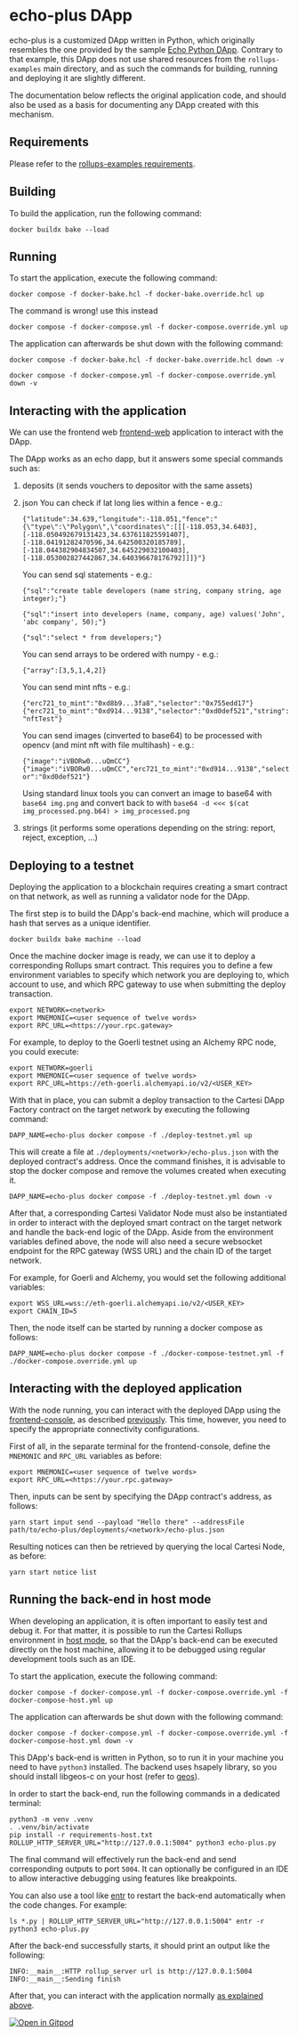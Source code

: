 # echo-plus DApp

echo-plus is a customized DApp written in Python, which originally resembles the one provided by the sample [Echo Python DApp](https://github.com/cartesi/rollups-examples/tree/main/echo-python).
Contrary to that example, this DApp does not use shared resources from the `rollups-examples` main directory, and as such the commands for building, running and deploying it are slightly different.

The documentation below reflects the original application code, and should also be used as a basis for documenting any DApp created with this mechanism.

## Requirements

Please refer to the [rollups-examples requirements](https://github.com/cartesi/rollups-examples/tree/main/README.md#requirements).

## Building

To build the application, run the following command:

```shell
docker buildx bake --load
```

## Running

To start the application, execute the following command:

```shell
docker compose -f docker-bake.hcl -f docker-bake.override.hcl up 
```

The command is wrong!
use this instead
```
docker compose -f docker-compose.yml -f docker-compose.override.yml up
```
The application can afterwards be shut down with the following command:

```shell
docker compose -f docker-bake.hcl -f docker-bake.override.hcl down -v
```
```
docker compose -f docker-compose.yml -f docker-compose.override.yml down -v
```

## Interacting with the application

We can use the frontend web [frontend-web](https://github.com/lynoferraz/frontend-web-cartesi) application to interact with the DApp.

The DApp works as an echo dapp, but it answers some special commands such as:
1. deposits (it sends vouchers to depositor with the same assets)
2. json 
    You can check if lat long lies within a fence - e.g.: 
    
    ```{"latitude":34.639,"longitude":-118.051,"fence":"{\"type\":\"Polygon\",\"coordinates\":[[[-118.053,34.6403],[-118.050492679131423,34.637611825591407],[-118.04191282470596,34.642500320185789],[-118.044382904834507,34.645229032100403],[-118.053002827442867,34.640396678176792]]]}"}```
    
    You can send sql statements - e.g.: 
    
    ```{"sql":"create table developers (name string, company string, age integer);"}```
    
    ```{"sql":"insert into developers (name, company, age) values('John', 'abc company', 50);"}```
    
    ```{"sql":"select * from developers;"}```
    
    You can send arrays to be ordered with numpy - e.g.: 
    
    ```{"array":[3,5,1,4,2]}```

    You can send mint nfts - e.g.: 
    
    ```{"erc721_to_mint":"0xd8b9...3fa8","selector":"0x755edd17"}```
    ```{"erc721_to_mint":"0xd914...9138","selector":"0xd0def521","string":"nftTest"}```

    You can send images (cinverted to base64) to be processed with opencv (and mint nft with file multihash) - e.g.: 
    
    ```{"image":"iVBORw0...uQmCC"}```
    ```{"image":"iVBORw0...uQmCC","erc721_to_mint":"0xd914...9138","selector":"0xd0def521"}```

    Using standard linux tools you can convert an image to base64 with ```base64 img.png``` and convert back to with ```base64 -d <<< $(cat img_processed.png.b64) > img_processed.png```

3. strings (it performs some operations depending on the string: report, reject, exception, ...)


## Deploying to a testnet

Deploying the application to a blockchain requires creating a smart contract on that network, as well as running a validator node for the DApp.

The first step is to build the DApp's back-end machine, which will produce a hash that serves as a unique identifier.

```shell
docker buildx bake machine --load
```

Once the machine docker image is ready, we can use it to deploy a corresponding Rollups smart contract. This requires you to define a few environment variables to specify which network you are deploying to, which account to use, and which RPC gateway to use when submitting the deploy transaction.

```shell
export NETWORK=<network>
export MNEMONIC=<user sequence of twelve words>
export RPC_URL=<https://your.rpc.gateway>
```

For example, to deploy to the Goerli testnet using an Alchemy RPC node, you could execute:

```shell
export NETWORK=goerli
export MNEMONIC=<user sequence of twelve words>
export RPC_URL=https://eth-goerli.alchemyapi.io/v2/<USER_KEY>
```

With that in place, you can submit a deploy transaction to the Cartesi DApp Factory contract on the target network by executing the following command:

```shell
DAPP_NAME=echo-plus docker compose -f ./deploy-testnet.yml up
```

This will create a file at `./deployments/<network>/echo-plus.json` with the deployed contract's address.
Once the command finishes, it is advisable to stop the docker compose and remove the volumes created when executing it.

```shell
DAPP_NAME=echo-plus docker compose -f ./deploy-testnet.yml down -v
```

After that, a corresponding Cartesi Validator Node must also be instantiated in order to interact with the deployed smart contract on the target network and handle the back-end logic of the DApp.
Aside from the environment variables defined above, the node will also need a secure websocket endpoint for the RPC gateway (WSS URL) and the chain ID of the target network.

For example, for Goerli and Alchemy, you would set the following additional variables:

```shell
export WSS_URL=wss://eth-goerli.alchemyapi.io/v2/<USER_KEY>
export CHAIN_ID=5
```

Then, the node itself can be started by running a docker compose as follows:

```shell
DAPP_NAME=echo-plus docker compose -f ./docker-compose-testnet.yml -f ./docker-compose.override.yml up
```

## Interacting with the deployed application

With the node running, you can interact with the deployed DApp using the [frontend-console](https://github.com/cartesi/rollups-examples/tree/main/frontend-console), as described [previously](#interacting-with-the-application).
This time, however, you need to specify the appropriate connectivity configurations.

First of all, in the separate terminal for the frontend-console, define the `MNEMONIC` and `RPC_URL` variables as before:

```shell
export MNEMONIC=<user sequence of twelve words>
export RPC_URL=<https://your.rpc.gateway>
```

Then, inputs can be sent by specifying the DApp contract's address, as follows:

```shell
yarn start input send --payload "Hello there" --addressFile path/to/echo-plus/deployments/<network>/echo-plus.json
```

Resulting notices can then be retrieved by querying the local Cartesi Node, as before:

```shell
yarn start notice list
```

## Running the back-end in host mode

When developing an application, it is often important to easily test and debug it. For that matter, it is possible to run the Cartesi Rollups environment in [host mode](https://github.com/cartesi/rollups-examples/tree/main/README.md#host-mode), so that the DApp's back-end can be executed directly on the host machine, allowing it to be debugged using regular development tools such as an IDE.

To start the application, execute the following command:
```
docker compose -f docker-compose.yml -f docker-compose.override.yml -f docker-compose-host.yml up
```

The application can afterwards be shut down with the following command:
```
docker compose -f docker-compose.yml -f docker-compose.override.yml -f docker-compose-host.yml down -v
```

This DApp's back-end is written in Python, so to run it in your machine you need to have `python3` installed.
The backend uses hsapely library, so you should install libgeos-c on your host (refer to [geos](https://libgeos.org/usage/install/)).

In order to start the back-end, run the following commands in a dedicated terminal:

```shell
python3 -m venv .venv
. .venv/bin/activate
pip install -r requirements-host.txt
ROLLUP_HTTP_SERVER_URL="http://127.0.0.1:5004" python3 echo-plus.py
```

The final command will effectively run the back-end and send corresponding outputs to port `5004`.
It can optionally be configured in an IDE to allow interactive debugging using features like breakpoints.

You can also use a tool like [entr](https://eradman.com/entrproject/) to restart the back-end automatically when the code changes. For example:

```shell
ls *.py | ROLLUP_HTTP_SERVER_URL="http://127.0.0.1:5004" entr -r python3 echo-plus.py
```

After the back-end successfully starts, it should print an output like the following:

```log
INFO:__main__:HTTP rollup_server url is http://127.0.0.1:5004
INFO:__main__:Sending finish
```

After that, you can interact with the application normally [as explained above](#interacting-with-the-application).

[![Open in Gitpod](https://gitpod.io/button/open-in-gitpod.svg)](https://gitpod.io/#https://github.com/lynoferraz/echo-plus-cartesi-dapp)
